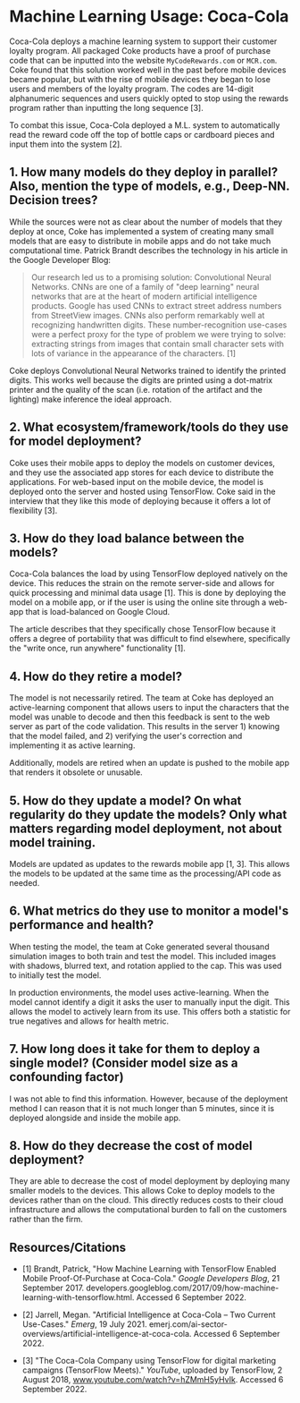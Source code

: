 # Machine Learning Usage: Coca-Cola

Coca-Cola deploys a machine learning system to support their customer loyalty program.
All packaged Coke products have a proof of purchase code that can be inputted into
the website `MyCodeRewards.com` or `MCR.com`. Coke found that this solution worked
well in the past before mobile devices became popular, but with the rise of mobile
devices they began to lose users and members of the loyalty program. The codes are
14-digit alphanumeric sequences and users quickly opted to stop using the rewards
program rather than inputting the long sequence [3].

To combat this issue, Coca-Cola deployed a M.L. system to automatically read the
reward code off the top of bottle caps or cardboard pieces and input them into
the system [2].

## 1. How many models do they deploy in parallel? Also, mention the type of models, e.g., Deep-NN. Decision trees?
While the sources were not as clear about the number of models that they deploy
at once, Coke has implemented a system of creating many small models that are
easy to distribute in mobile apps and do not take much computational time. Patrick
Brandt describes the technology in his article in the Google Developer Blog:

> Our research led us to a promising solution: Convolutional Neural Networks. CNNs are one of a family of "deep learning" neural networks that are at the heart of modern artificial intelligence products. Google has used CNNs to extract street address numbers from StreetView images. CNNs also perform remarkably well at recognizing handwritten digits. These number-recognition use-cases were a perfect proxy for the type of problem we were trying to solve: extracting strings from images that contain small character sets with lots of variance in the appearance of the characters. [1]

Coke deploys Convolutional Neural Networks trained to identify the printed digits.
This works well because the digits are printed using a dot-matrix printer and
the quality of the scan (i.e. rotation of the artifact and the lighting) make inference
the ideal approach.

## 2. What ecosystem/framework/tools do they use for model deployment?
Coke uses their mobile apps to deploy the models on customer devices, and they use
the associated app stores for each device to distribute the applications. For
web-based input on the mobile device, the model is deployed onto the server and
hosted using TensorFlow. Coke said in the interview that they like this mode of
deploying because it offers a lot of flexibility [3].

## 3. How do they load balance between the models?
Coca-Cola balances the load by using TensorFlow deployed natively on the device.
This reduces the strain on the remote server-side and allows for quick processing
and minimal data usage [1]. This is done by deploying the model on a mobile app,
or if the user is using the online site through a web-app that is load-balanced
on Google Cloud.

The article describes that they specifically chose TensorFlow because it offers a
degree of portability that was difficult to find elsewhere, specifically the
"write once, run anywhere" functionality [1].

## 4. How do they retire a model?
The model is not necessarily retired. The team at Coke has deployed an active-learning
component that allows users to input the characters that the model was unable to
decode and then this feedback is sent to the web server as part of the code validation.
This results in the server 1) knowing that the model failed, and 2) verifying the user's
correction and implementing it as active learning.

Additionally, models are retired when an update is pushed to the mobile app that renders
it obsolete or unusable.

## 5. How do they update a model? On what regularity do they update the models? Only what matters regarding model deployment, not about model training.
Models are updated as updates to the rewards mobile app [1, 3]. This allows the models
to be updated at the same time as the processing/API code as needed.  

## 6. What metrics do they use to monitor a model's performance and health?
When testing the model, the team at Coke generated several thousand simulation images
to both train and test the model. This included images with shadows, blurred text,
and rotation applied to the cap. This was used to initially test the model.

In production environments, the model uses active-learning. When the model cannot
identify a digit it asks the user to manually input the digit. This allows the model
to actively learn from its use. This offers both a statistic for true negatives and
allows for health metric.

## 7. How long does it take for them to deploy a single model? (Consider model size as a confounding factor)
I was not able to find this information. However, because of the deployment method
I can reason that it is not much longer than 5 minutes, since it is deployed alongside
and inside the mobile app.

## 8. How do they decrease the cost of model deployment?
They are able to decrease the cost of model deployment by deploying many smaller
models to the devices. This allows Coke to deploy models to the devices rather than on
the cloud. This directly reduces costs to their cloud infrastructure and allows
the computational burden to fall on the customers rather than the firm.

## Resources/Citations
* [1] Brandt, Patrick, "How Machine Learning with TensorFlow Enabled Mobile Proof-Of-Purchase at Coca-Cola." *Google Developers Blog*, 21 September 2017. developers.googleblog.com/2017/09/how-machine-learning-with-tensorflow.html. Accessed 6 September 2022.

* [2] Jarrell, Megan. "Artificial Intelligence at Coca-Cola – Two Current Use-Cases." *Emerg*, 19 July 2021. emerj.com/ai-sector-overviews/artificial-intelligence-at-coca-cola. Accessed 6 September 2022.

* [3] "The Coca-Cola Company using TensorFlow for digital marketing campaigns (TensorFlow Meets)." *YouTube*, uploaded by TensorFlow, 2 August 2018, www.youtube.com/watch?v=hZMmH5yHvIk. Accessed 6 September 2022.

